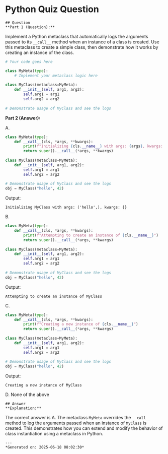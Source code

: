 # Python Quiz Question
    
    ## Question
    **Part 1 (Question):**

Implement a Python metaclass that automatically logs the arguments passed to its `__call__` method when an instance of a class is created. Use this metaclass to create a simple class, then demonstrate how it works by creating an instance of the class.

```python
# Your code goes here

class MyMeta(type):
    # Implement your metaclass logic here
    
class MyClass(metaclass=MyMeta):
    def __init__(self, arg1, arg2):
        self.arg1 = arg1
        self.arg2 = arg2
        
# Demonstrate usage of MyClass and see the logs
```

**Part 2 (Answer):**

A. 
```python
class MyMeta(type):
    def __call__(cls, *args, **kwargs):
        print(f"Initializing {cls.__name__} with args: {args}, kwargs: {kwargs}")
        return super().__call__(*args, **kwargs)
    
class MyClass(metaclass=MyMeta):
    def __init__(self, arg1, arg2):
        self.arg1 = arg1
        self.arg2 = arg2
        
# Demonstrate usage of MyClass and see the logs
obj = MyClass("hello", 42)
```
Output:
```
Initializing MyClass with args: ('hello',), kwargs: {}
```

B. 
```python
class MyMeta(type):
    def __call__(cls, *args, **kwargs):
        print(f"Attempting to create an instance of {cls.__name__}")
        return super().__call__(*args, **kwargs)
    
class MyClass(metaclass=MyMeta):
    def __init__(self, arg1, arg2):
        self.arg1 = arg1
        self.arg2 = arg2
        
# Demonstrate usage of MyClass and see the logs
obj = MyClass("hello", 42)
```
Output:
```
Attempting to create an instance of MyClass
```

C. 
```python
class MyMeta(type):
    def __call__(cls, *args, **kwargs):
        print(f"Creating a new instance of {cls.__name__}")
        return super().__call__(*args, **kwargs)
    
class MyClass(metaclass=MyMeta):
    def __init__(self, arg1, arg2):
        self.arg1 = arg1
        self.arg2 = arg2
        
# Demonstrate usage of MyClass and see the logs
obj = MyClass("hello", 42)
```
Output:
```
Creating a new instance of MyClass
```

D. None of the above
    
    ## Answer
    **Explanation:**

The correct answer is A. The metaclass `MyMeta` overrides the `__call__` method to log the arguments passed when an instance of `MyClass` is created. This demonstrates how you can extend and modify the behavior of class instantiation using a metaclass in Python.
    
    ---
    *Generated on: 2025-06-18 08:02:30*
    